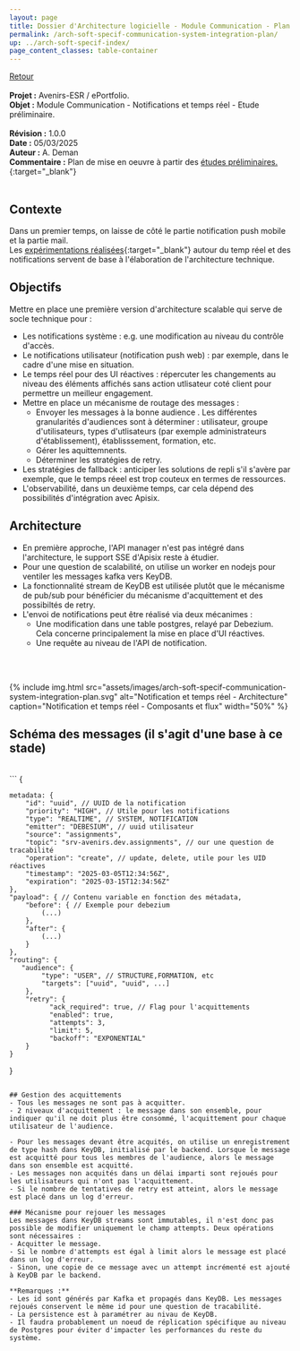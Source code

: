 ```yaml
---
layout: page
title: Dossier d'Architecture logicielle - Module Communication - Plan de mise en oeuvre
permalink: /arch-soft-specif-communication-system-integration-plan/
up: ../arch-soft-specif-index/
page_content_classes: table-container
---
```

[Retour](arch-soft-specif-communication.markdown)<br/>
<br/>
**Projet :** Avenirs-ESR / ePortfolio. <br/>
**Objet :** Module Communication - Notifications et temps réel - Etude préliminaire.<br/>
<br/>
**Révision :** 1.0.0<br/>
**Date :** 05/03/2025<br/>
**Auteur :** A. Deman<br/>
**Commentaire :** Plan de mise en oeuvre à partir des [études préliminaires.](../arch-soft-specif-communication-preliminary-study/){:target="_blank"}<br/>
<br/>

## Contexte
Dans un premier temps, on laisse de côté le partie notification push mobile et la partie mail.<br/>
Les [expérimentations réalisées](../arch-soft-specif-communication-preliminary-study/){:target="_blank"} autour du temp réel et des notifications servent de base à l'élaboration de l'architecture technique.

## Objectifs 
Mettre en place une première version d'architecture scalable qui serve de socle technique pour :
- Les notifications système : e.g. une modification au niveau du contrôle d'accès.
- Le notifications utilisateur (notification push web) : par exemple, dans le cadre d'une mise en situation.
- Le temps réel pour des UI réactives : répercuter les changements au niveau des éléments affichés sans action utlisateur coté client pour permettre un meilleur engagement.
- Mettre en place un mécanisme de routage des messages :
    - Envoyer les messages à la bonne audience . Les différentes granularités d'audiences sont à déterminer : utilisateur, groupe d'utilisateurs, types d'utlisateurs (par exemple administrateurs d'établissement), établisssement, formation, etc.
    - Gérer les aquittemnents.
    - Déterminer les stratégies de retry.
- Les stratégies de fallback : anticiper les solutions de repli s'il s'avère par exemple, que le temps réeel est trop couteux en termes de ressources.
- L'observabilité, dans un deuxième temps, car cela dépend des possibilités d'intégration avec Apisix.


## Architecture
- En première approche, l'API manager n'est pas intégré dans l'architecture, le support SSE d'Apisix reste à étudier.
- Pour une question de scalabilité, on utilise un worker en nodejs pour ventiler les messages kafka vers KeyDB.
- La fonctionnalité stream de KeyDB est utilisée plutôt que le mécanisme de pub/sub pour bénéficier du mécanisme d'acquittement et des possibiltés de retry.
- L'envoi de notifications peut être réalisé via deux mécanimes :
    - Une modification dans une table postgres, relayé par Debezium. Cela concerne principalement la mise en place d'UI réactives.
    - Une requête au niveau de l'API de notification.

<br/><br/>

{% include img.html
        src="assets/images/arch-soft-specif-communication-system-integration-plan.svg"
        alt="Notification et temps réel - Architecture"
        caption="Notification et temps réel - Composants et flux"
        width="50%"
%}
<br/>
## Schéma des messages (il s'agit d'une base à ce stade)
<br/>
``` 
{

    metadata: {
        "id": "uuid", // UUID de la notification
        "priority": "HIGH", // Utile pour les notifications
        "type": "REALTIME", // SYSTEM, NOTIFICATION 
        "emitter": "DEBESIUM", // uuid utilisateur
        "source": "assignments",
        "topic": "srv-avenirs.dev.assignments", // our une question de tracabilité
        "operation": "create", // update, delete, utile pour les UID réactives
        "timestamp": "2025-03-05T12:34:56Z",
        "expiration": "2025-03-15T12:34:56Z"
    },
    "payload": { // Contenu variable en fonction des métadata,
        "before": { // Exemple pour debezium
            (...)
        },
        "after": {
            (...)
        }
    },
    "routing": {
       "audience": {
            "type": "USER", // STRUCTURE,FORMATION, etc
            "targets": ["uuid", "uuid", ...]
        },
        "retry": {
              "ack_required": true, // Flag pour l'acquittements
              "enabled": true,
              "attempts": 3,
              "limit": 5,
              "backoff": "EXPONENTIAL"
        }
    }
}
``` 

## Gestion des acquittements
- Tous les messages ne sont pas à acquitter.
- 2 niveaux d'acquittement : le message dans son ensemble, pour indiquer qu'il ne doit plus être consommé, l'acquittement pour chaque utilisateur de l'audience.

- Pour les messages devant être acquités, on utilise un enregistrement de type hash dans KeyDB, initialisé par le backend. Lorsque le message est acquitté pour tous les membres de l'audience, alors le message dans son ensemble est acquitté.
- Les messages non acquités dans un délai imparti sont rejoués pour les utilisateurs qui n'ont pas l'acquittement.
- Si le nombre de tentatives de retry est atteint, alors le message est placé dans un log d'erreur.

### Mécanisme pour rejouer les messages
Les messages dans KeyDB streams sont immutables, il n'est donc pas possible de modifier uniquement le champ attempts. Deux opérations sont nécessaires :
- Acquitter le message.
- Si le nombre d'attempts est égal à limit alors le message est placé dans un log d'erreur.
- Sinon, une copie de ce message avec un attempt incrémenté est ajouté à KeyDB par le backend.

**Remarques :** 
- Les id sont générés par Kafka et propagés dans KeyDB. Les messages rejoués conservent le même id pour une question de tracabilité. 
- La persistence est à paramétrer au nivau de KeyDB.
- Il faudra probablement un noeud de réplication spécifique au niveau de Postgres pour éviter d'impacter les performances du reste du système.